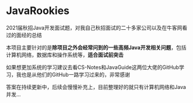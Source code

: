 # JavaRookies

2021届秋招Java开发面试题，对我自己秋招面试的二十多家公司以及在牛客网看过的面经的总结

本项目主要针对的是**除项目之外会经常问到的一些高频Java开发相关问题**，包括计算机网络，数据库和操作系统等，**适合面试前突击**

如果想更加系统的学习建议去看CS-Notes和JavaGuide这两位大佬的GitHub学习，我也是从他们的GitHub一路学习过来的，非常感谢

答案在持续更新中，后续会慢慢补充上，目前整理好的就只有计算机网络和Java并发...
